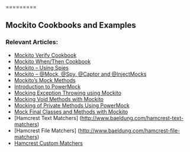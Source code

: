 =========

## Mockito Cookbooks and Examples


### Relevant Articles: 
- [Mockito Verify Cookbook](http://www.baeldung.com/mockito-verify)
- [Mockito When/Then Cookbook](http://www.baeldung.com/mockito-behavior)
- [Mockito – Using Spies](http://www.baeldung.com/mockito-spy)
- [Mockito – @Mock, @Spy, @Captor and @InjectMocks](http://www.baeldung.com/mockito-annotations)
- [Mockito’s Mock Methods](http://www.baeldung.com/mockito-mock-methods)
- [Introduction to PowerMock](http://www.baeldung.com/intro-to-powermock)
- [Mocking Exception Throwing using Mockito](http://www.baeldung.com/mockito-exceptions)
- [Mocking Void Methods with Mockito](http://www.baeldung.com/mockito-void-methods)
- [Mocking of Private Methods Using PowerMock](http://www.baeldung.com/powermock-private-method)
- [Mock Final Classes and Methods with Mockito](http://www.baeldung.com/mockito-final)
- [Hamcrest Text Matchers] (http://www.baeldung.com/hamcrest-text-matchers)
- [Hamcrest File Matchers] (http://www.baeldung.com/hamcrest-file-matchers)
- [Hamcrest Custom Matchers](http://www.baeldung.com/hamcrest-custom-matchers)
